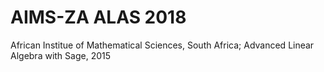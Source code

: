 # AIMS-ZA ALAS 2018
African Institue of Mathematical Sciences, South Africa; Advanced Linear Algebra with Sage, 2015